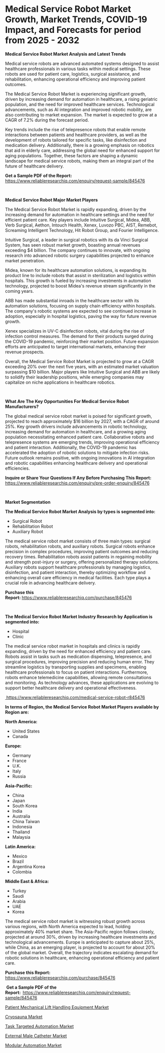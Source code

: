 <p><h1>Medical Service Robot Market Growth, Market Trends, COVID-19 Impact, and Forecasts for period from 2025 - 2032</h1></p><p><strong>Medical Service Robot Market Analysis and Latest Trends</strong></p>
<p><p>Medical service robots are advanced automated systems designed to assist healthcare professionals in various tasks within medical settings. These robots are used for patient care, logistics, surgical assistance, and rehabilitation, enhancing operational efficiency and improving patient outcomes. </p><p>The Medical Service Robot Market is experiencing significant growth, driven by increasing demand for automation in healthcare, a rising geriatric population, and the need for improved healthcare services. Technological advancements, such as AI integration and improved robotic mobility, are also contributing to market expansion. The market is expected to grow at a CAGR of 7.2% during the forecast period. </p><p>Key trends include the rise of telepresence robots that enable remote interactions between patients and healthcare providers, as well as the development of robots tailored for specific tasks, like disinfection and medication delivery. Additionally, there is a growing emphasis on robotics that aid in elderly care, addressing the global need for enhanced support for aging populations. Together, these factors are shaping a dynamic landscape for medical service robots, making them an integral part of the future of healthcare delivery.</p></p>
<p><strong>Get a Sample PDF of the Report:&nbsp;</strong> <a href="https://www.reliableresearchiq.com/enquiry/request-sample/845476?utm_campaign=114&utm_medium=2&utm_source=Github&utm_content=ia&utm_term=03032025&utm_id=medical-service-robot">https://www.reliableresearchiq.com/enquiry/request-sample/845476</a></p>
<p>&nbsp;</p>
<p><strong>Medical Service Robot Major Market Players</strong></p>
<p><p>The Medical Service Robot Market is rapidly expanding, driven by the increasing demand for automation in healthcare settings and the need for efficient patient care. Key players include Intuitive Surgical, Midea, ABB, Verb Surgical, Aethon, Intouch Health, Xenex, Luvozo PBC, AIST, Remebot, Screaming Intelligent Technology, Hit Robot Group, and Fourier Intelligence.</p><p>Intuitive Surgical, a leader in surgical robotics with its da Vinci Surgical System, has seen robust market growth, boasting annual revenues exceeding $4 billion. The company continues to innovate, with ongoing research into advanced robotic surgery capabilities projected to enhance market penetration.</p><p>Midea, known for its healthcare automation solutions, is expanding its product line to include robots that assist in sterilization and logistics within hospitals. This growth is fueled by increasing investments in automation technology, projected to boost Midea's revenue stream significantly in the coming years.</p><p>ABB has made substantial inroads in the healthcare sector with its automation solutions, focusing on supply chain efficiency within hospitals. The company's robotic systems are expected to see continued increase in adoption, especially in hospital logistics, paving the way for future revenue growth.</p><p>Xenex specializes in UV-C disinfection robots, vital during the rise of infection control measures. The demand for their products surged during the COVID-19 pandemic, reinforcing their market position. Future expansion efforts are anticipated to target international markets, enhancing their revenue prospects.</p><p>Overall, the Medical Service Robot Market is projected to grow at a CAGR exceeding 20% over the next five years, with an estimated market valuation surpassing $10 billion. Major players like Intuitive Surgical and ABB are likely to solidify their leadership positions, while emerging companies may capitalize on niche applications in healthcare robotics.</p></p>
<p>&nbsp;</p>
<p><strong>What Are The Key Opportunities For Medical Service Robot Manufacturers?</strong></p>
<p><p>The global medical service robot market is poised for significant growth, projected to reach approximately $16 billion by 2027, with a CAGR of around 25%. Key growth drivers include advancements in robotic technology, increasing demand for automation in healthcare, and a growing aging population necessitating enhanced patient care. Collaborative robots and telepresence systems are emerging trends, improving operational efficiency and patient interaction. Additionally, the COVID-19 pandemic has accelerated the adoption of robotic solutions to mitigate infection risks. Future outlook remains positive, with ongoing innovations in AI integration and robotic capabilities enhancing healthcare delivery and operational efficiencies.</p></p>
<p><strong>Inquire or Share Your Questions If Any Before Purchasing This Report:</strong> <a href="https://www.reliableresearchiq.com/enquiry/pre-order-enquiry/845476?utm_campaign=114&utm_medium=2&utm_source=Github&utm_content=ia&utm_term=03032025&utm_id=medical-service-robot">https://www.reliableresearchiq.com/enquiry/pre-order-enquiry/845476</a></p>
<p>&nbsp;</p>
<p><strong>Market Segmentation</strong></p>
<p><strong>The Medical Service Robot Market Analysis by types is segmented into:</strong></p>
<p><ul><li>Surgical Robot</li><li>Rehabilitation Robot</li><li>Auxiliary Robot</li></ul></p>
<p><p>The medical service robot market consists of three main types: surgical robots, rehabilitation robots, and auxiliary robots. Surgical robots enhance precision in complex procedures, improving patient outcomes and reducing recovery times. Rehabilitation robots assist patients in regaining mobility and strength post-injury or surgery, offering personalized therapy solutions. Auxiliary robots support healthcare professionals by managing logistics, disinfection, and patient interaction, thereby optimizing workflow and enhancing overall care efficiency in medical facilities. Each type plays a crucial role in advancing healthcare delivery.</p></p>
<p><strong>Purchase this Report:&nbsp;</strong><a href="https://www.reliableresearchiq.com/purchase/845476?utm_campaign=114&utm_medium=2&utm_source=Github&utm_content=ia&utm_term=03032025&utm_id=medical-service-robot">https://www.reliableresearchiq.com/purchase/845476</a></p>
<p>&nbsp;</p>
<p><strong>The Medical Service Robot Market Industry Research by Application is segmented into:</strong></p>
<p><ul><li>Hospital</li><li>Clinic</li></ul></p>
<p><p>The medical service robot market in hospitals and clinics is rapidly expanding, driven by the need for enhanced efficiency and patient care. Robots assist in tasks such as medication dispensing, telepresence, and surgical procedures, improving precision and reducing human error. They streamline logistics by transporting supplies and specimens, enabling healthcare professionals to focus on patient interactions. Furthermore, robots enhance telemedicine capabilities, allowing remote consultations and monitoring. As technology advances, these applications are evolving to support better healthcare delivery and operational effectiveness.</p></p>
<p><a href="https://www.reliableresearchiq.com/medical-service-robot-r845476?utm_campaign=114&utm_medium=2&utm_source=Github&utm_content=ia&utm_term=03032025&utm_id=medical-service-robot">&nbsp;https://www.reliableresearchiq.com/medical-service-robot-r845476</a></p>
<p><strong>In terms of Region, the Medical Service Robot Market Players available by Region are:</strong></p>
<p>
    <p> <strong> North America: </strong>
        <ul>
            <li>United States</li>
            <li>Canada</li>
        </ul>
        </p> 
    <p> <strong> Europe: </strong>
        <ul>
            <li>Germany</li>
            <li>France</li>
            <li>U.K.</li>
            <li>Italy</li>
            <li>Russia</li>
        </ul>
        </p> 
    <p> <strong> Asia-Pacific: </strong>
        <ul>
            <li>China</li>
            <li>Japan</li>
            <li>South Korea</li>
            <li>India</li>
            <li>Australia</li>
            <li>China Taiwan</li>
            <li>Indonesia</li>
            <li>Thailand</li>
            <li>Malaysia</li>
        </ul>
        </p> 
    <p> <strong> Latin America: </strong>
        <ul>
            <li>Mexico</li>
            <li>Brazil</li>
            <li>Argentina Korea</li>
            <li>Colombia</li>
        </ul>
        </p> 
    <p> <strong> Middle East & Africa: </strong>
        <ul>
            <li>Turkey</li>
            <li>Saudi</li>
            <li>Arabia</li>
            <li>UAE</li>
            <li>Korea</li>
        </ul>
    </p>
    </p>
<p><p>The medical service robot market is witnessing robust growth across various regions, with North America expected to lead, holding approximately 40% market share. The Asia-Pacific region follows closely, projected at around 30%, driven by increasing healthcare investments and technological advancements. Europe is anticipated to capture about 25%, while China, as an emerging player, is projected to account for about 20% of the global market. Overall, the trajectory indicates escalating demand for robotic solutions in healthcare, enhancing operational efficiency and patient care.</p></p>
<p><strong>Purchase this Report: </strong><a href="https://www.reliableresearchiq.com/purchase/845476?utm_campaign=114&utm_medium=2&utm_source=Github&utm_content=ia&utm_term=03032025&utm_id=medical-service-robot">https://www.reliableresearchiq.com/purchase/845476</a></p>
<p>&nbsp;<strong>Get a Sample PDF of the Report:&nbsp;&nbsp;</strong><a href="https://www.reliableresearchiq.com/enquiry/request-sample/845476?utm_campaign=114&utm_medium=2&utm_source=Github&utm_content=ia&utm_term=03032025&utm_id=medical-service-robot">https://www.reliableresearchiq.com/enquiry/request-sample/845476</a></p>
<p><strong></strong></p>
<p><p><a href="https://github.com/mehakmiamid1/Market-Research-Report-List-1/blob/main/patient-mechanical-lift-handling-equipment-market.md?utm_campaign=114&utm_medium=2&utm_source=Github&utm_content=ia&utm_term=03032025&utm_id=medical-service-robot">Patient Mechanical Lift Handling Equipment Market</a></p><p><a href="https://github.com/thanenegenqa/Market-Research-Report-List-1/blob/main/cryosauna-market.md?utm_campaign=114&utm_medium=2&utm_source=Github&utm_content=ia&utm_term=03032025&utm_id=medical-service-robot">Cryosauna Market</a></p><p><a href="https://github.com/jenevycachat/Market-Research-Report-List-1/blob/main/task-targeted-automation-market.md?utm_campaign=114&utm_medium=2&utm_source=Github&utm_content=ia&utm_term=03032025&utm_id=medical-service-robot">Task Targeted Automation Market</a></p><p><a href="https://github.com/lelkohydesyj/Market-Research-Report-List-1/blob/main/external-male-catheter-market.md?utm_campaign=114&utm_medium=2&utm_source=Github&utm_content=ia&utm_term=03032025&utm_id=medical-service-robot">External Male Catheter Market</a></p><p><a href="https://github.com/cachaskluwe/Market-Research-Report-List-1/blob/main/modular-automation-market.md?utm_campaign=114&utm_medium=2&utm_source=Github&utm_content=ia&utm_term=03032025&utm_id=medical-service-robot">Modular Automation Market</a></p></p>